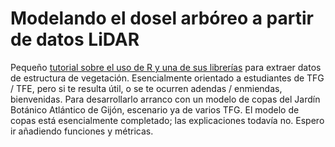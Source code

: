 # Modelando el dosel arbóreo a partir de datos LiDAR
Pequeño [tutorial sobre el uso de R y una de sus librerías](https://github.com/quevedomario/dosel-botanico/blob/main/code_lidar_copas_botanico.md) para extraer datos de estructura de vegetación. Esencialmente orientado a  estudiantes de TFG / TFE, pero si te resulta útil, o se te ocurren adendas / enmiendas, bienvenidas. 
Para desarrollarlo arranco con un modelo de copas del Jardín Botánico Atlántico de Gijón, escenario ya de varios TFG.
El modelo de copas está esencialmente completado; las explicaciones todavía no. Espero ir añadiendo funciones y métricas.